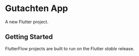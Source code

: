 # Gutachten App

A new Flutter project.

## Getting Started

FlutterFlow projects are built to run on the Flutter _stable_ release.
